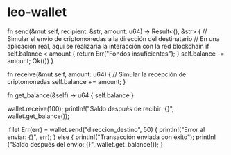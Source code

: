 # leo-wallet
fn send(&mut self, recipient: &str, amount: u64) -> Result<(), &str> {
    // Simular el envío de criptomonedas a la dirección del destinatario
    // En una aplicación real, aquí se realizaría la interacción con la red blockchain
    if self.balance < amount {
        return Err("Fondos insuficientes");
    }
    self.balance -= amount;
    Ok(())
}

fn receive(&mut self, amount: u64) {
    // Simular la recepción de criptomonedas
    self.balance += amount;
}

fn get_balance(&self) -> u64 {
    self.balance
}


wallet.receive(100);
println!("Saldo después de recibir: {}", wallet.get_balance());

if let Err(err) = wallet.send("direccion_destino", 50) {
    println!("Error al enviar: {}", err);
} else {
    println!("Transacción enviada con éxito");
    println!("Saldo después del envío: {}", wallet.get_balance());
}
